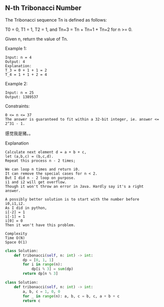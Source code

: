 ## N-th Tribonacci Number

The Tribonacci sequence Tn is defined as follows:

T0 = 0, T1 = 1, T2 = 1, and Tn+3 = Tn + Tn+1 + Tn+2 for n >= 0.

Given n, return the value of Tn.

Example 1:

```
Input: n = 4
Output: 4
Explanation:
T_3 = 0 + 1 + 1 = 2
T_4 = 1 + 1 + 2 = 4
```

Example 2:

```
Input: n = 25
Output: 1389537
```

Constraints:

```
0 <= n <= 37
The answer is guaranteed to fit within a 32-bit integer, ie. answer <= 2^31 - 1.
```

感觉我是猪。。

Explanation

```
Calculate next element d = a + b + c,
let (a,b,c) = (b,c,d).
Repeat this process n - 2 times;

We can loop n times and return i0.
It can remove the special cases for n < 2.
But I did n - 2 loop on purpose.
i1 and i2 will get overflow.
Though it won't throw an error in Java. Hardly say it's a right answer.

A possibly better solution is to start with the number before i0,i1,i2.
As I did in python,
i[-2] = 1
i[-1] = 1
i[0] = 0
Then it won't have this problem.

Complexity
Time O(N)
Space O(1)
```

```python
class Solution:
    def tribonacci(self, n: int) -> int:
        dp = [0, 1, 1]
        for i in range(n):
            dp[i % 3] = sum(dp)
        return dp[n % 3]
```

```python
class Solution:
    def tribonacci(self, n: int) -> int:
        a, b, c = 1, 0, 0
        for _ in range(n): a, b, c = b, c, a + b + c
        return c
```
